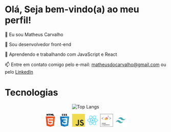 
# Olá, Seja bem-vindo(a) ao meu perfil!

👋 Eu sou Matheus Carvalho

🔭 Sou desenvolvedor front-end

🌱 Aprendendo e trabalhando com JavaScript e React

📫 Entre em contato comigo pelo e-mail: matheusdocarvalho@gmail.com ou pelo <a href="https://www.linkedin.com/in/matheusscarvalho/">LinkedIn</a>


# Tecnologias

<div style="text-align: center">

  ![Top Langs](https://github-readme-stats.vercel.app/api/top-langs/?username=matheusscarvalho1&layout=compact&theme=tokyonight)
  
<img height="40" src="https://raw.githubusercontent.com/github/explore/80688e429a7d4ef2fca1e82350fe8e3517d3494d/topics/html/html.png">
<img height="40" src="https://raw.githubusercontent.com/github/explore/80688e429a7d4ef2fca1e82350fe8e3517d3494d/topics/css/css.png">
<img height="40" src="https://raw.githubusercontent.com/github/explore/80688e429a7d4ef2fca1e82350fe8e3517d3494d/topics/javascript/javascript.png">
<img height="40" src="https://raw.githubusercontent.com/github/explore/80688e429a7d4ef2fca1e82350fe8e3517d3494d/topics/react/react.png">
<img height="40" src="https://raw.githubusercontent.com/github/explore/80688e429a7d4ef2fca1e82350fe8e3517d3494d/topics/styled-components/styled-components.png">
<img height="40" src="https://raw.githubusercontent.com/github/explore/80688e429a7d4ef2fca1e82350fe8e3517d3494d/topics/tailwind/tailwind.png">

</div>


